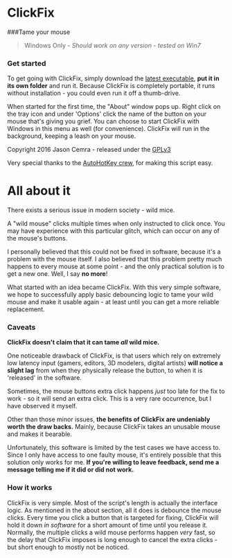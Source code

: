 # ClickFix
###Tame your mouse
> Windows Only - *Should work on any version - tested on Win7*


### Get started

To get going with ClickFix, simply download the [latest executable](https://github.com/cemrajc/clickfix/releases/latest), **put it in its own folder** and run it. Because ClickFix is completely portable, it runs without installation - you could even run it off a thumb-drive.

When started for the first time, the "About" window pops up. Right click on the tray icon and under 'Options' click the name of the button on your mouse that's giving you grief. You can choose to start ClickFix with Windows in this menu as well (for convenience). ClickFix will run in the background, keeping a leash on your mouse.

Copyright 2016 Jason Cemra - released under the [GPLv3](http://www.gnu.org/licenses/)

Very special thanks to the [AutoHotKey crew](https://autohotkey.com/), for making this script easy.


# All about it
There exists a serious issue in modern society - wild mice.

A "wild mouse" clicks multiple times when only instructed to click once. You may have experience with this particular glitch, which can occur on any of the mouse's buttons.

I personally believed that this could not be fixed in software, because it's a problem with the mouse itself. I also believed that this problem pretty much happens to every mouse at some point - and the only practical solution is to get a new one. Well, I say **no more**!

What started with an idea became ClickFix. With this very simple software, we hope to successfully apply basic debouncing logic to tame your wild mouse and make it usable again - at least until you can get a more reliable replacement.

### Caveats

**ClickFix doesn't claim that it can tame *all* wild mice.**

One noticeable drawback of ClickFix, is that users which rely on extremely low latency input (gamers, editors, 3D modelers, digital artists) **will notice a slight lag** from when they physically release the button, to when it is 'released' in the software.

Sometimes, the mouse buttons extra click happens *just* too late for the fix to work - so it will send an extra click. This is a very rare occurrence, but I have observed it myself.

Other than those minor issues, **the benefits of ClickFix are undeniably worth the draw backs.** Mainly, because ClickFix takes an unusable mouse and makes it bearable.

Unfortunately, this software is limited by the test cases we have access to. Since I only have access to one faulty mouse, it's entirely possible that this solution only works for me. **If you're willing to leave feedback, send me a message telling me if it did or did not work.**

### How it works

ClickFix is very simple. Most of the script's length is actually the interface logic. As mentioned in the about section, all it does is debounce the mouse clicks. Every time you click a button that is targeted for fixing, ClickFix will hold it down *in software* for a short amount of time until you release it. Normally, the multiple clicks a wild mouse performs happen *very* fast, so the delay that ClickFix imposes is long enough to cancel the extra clicks - but short enough to mostly not be noticed.